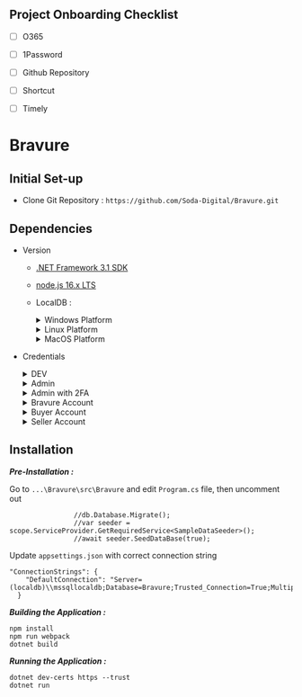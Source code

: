 ## Project Onboarding Checklist 

- [ ] O365
- [ ] 1Password
- [ ] Github Repository
- [ ] Shortcut
- [ ] Timely


# Bravure

## Initial Set-up

- Clone Git Repository : `https://github.com/Soda-Digital/Bravure.git`

## Dependencies

* Version
	
	- [.NET Framework 3.1 SDK](https://dotnet.microsoft.com/en-us/download/dotnet/3.1)

	- [node.js 16.x LTS](https://nodejs.dev/download)
		
	- LocalDB :
		
		<details><summary>Windows Platform</summary>
		<p>

		##### [Standalone Install]( https://docs.microsoft.com/en-us/sql/database-engine/configure-windows/sql-server-express-localdb?view=sql-server-ver15#installation-media)

		##### Using Visual Studio 

		> Alternatively, you can install LocalDB through the Visual Studio Installer, as part of the Data Storage and Processing workload, the ASP.NET and web development workload, or as an individual component.

		</p>
		</details>

		<details><summary>Linux Platform</summary>
		<p>

		> You may refer to this Microsoft documentation for more information on install SQL Server on Linux Platforms : [SQL Server on Linux](https://docs.microsoft.com/en-us/sql/linux/sql-server-linux-setup?view=sql-server-ver15#:~:text=1%20Supported%20platforms.%20SQL%20Server%20is%20supported%20on,command%20line.%20%20...%20You%20can...%20More%20)

		</p></details>

		<details><summary>MacOS Platform</summary>
		<p>

		> You may refer to this article for steps in installing SQL server for MacOS Platforms :
		[Install SQL Server on a Mac](https://www.quackit.com/sql_server/mac/install_sql_server_on_a_mac.cfm#:~:text=Microsoft%20has%20made%20SQL%20Server%20available%20for%20macOS,on%20a%20Mac%20prior%20to%20SQL%20Server%202017%29.)

		##### ***Note :***
		> The steps above will not work on Apple M1 chips.

		</p>
		</details>

* Credentials

	<details><summary> DEV </summary>
  
 	 <p> 
	  
  	 	Username : dev@example.com
  		Password : Admin!@1
    
   
	 > Contains all roles
 	 </p>
	</details>
  
	<details><summary> Admin </summary>
  	<p>
    
		Username : admin@bravure.com.au
		Password : Admin!@1
		
  	</p>
	</details>
  
  	<details><summary> Admin with 2FA </summary>
  	<p>
    
		Username : admin2FA@bravure.com.au
		Password : Admin!@1
		
    > Admin Account with Two Factor Authentication enabled.
  	</p>
	</details>
  
  	<details><summary> Bravure Account </summary>
  	<p>
    
		Username : bravure@bravure.com.au
		Password : Admin!@1
		
  	</p>
	</details>
  
  	<details><summary> Buyer Account </summary>
  	<p>
    
		Username : buyer@example.com
		Password : Admin!@1
		
  	</p>
	</details>
  
  	<details><summary> Seller Account </summary>
  	<p>
    
		Username : seller@example.com
		Password : Admin!@1
		
  	</p>
	</details>
		
## Installation

***Pre-Installation :***

 Go to `...\Bravure\src\Bravure` and edit `Program.cs` file, then uncomment out

```
                //db.Database.Migrate();
                //var seeder = scope.ServiceProvider.GetRequiredService<SampleDataSeeder>();
                //await seeder.SeedDataBase(true);		
```
Update `appsettings.json` with correct connection string

```
"ConnectionStrings": {
    "DefaultConnection": "Server=(localdb)\\mssqllocaldb;Database=Bravure;Trusted_Connection=True;MultipleActiveResultSets=true"
  }
```

***Building the Application :***
```
npm install
npm run webpack
dotnet build
```
	
***Running the Application :***
```
dotnet dev-certs https --trust
dotnet run
```
